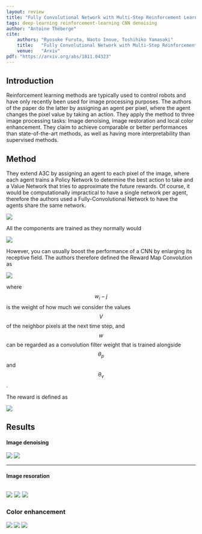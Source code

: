 ```yaml
---
layout: review
title: "Fully Convolutional Network with Multi-Step Reinforcement Learning for Image Processing"
tags: deep-learning reinforcement-learning CNN denoising
author: "Antoine Théberge"
cite:
    authors: "Ryosuke Furuta, Naoto Inoue, Toshihiko Yamasaki"
    title:   "Fully Convolutional Network with Multi-Step Reinforcement Learning for Image Processing"
    venue:   "Arxiv"
pdf: "https://arxiv.org/abs/1811.04323"
---
```


## Introduction

Reinforcement learning methods are typically used to control robots and have only recently been used for image processing purposes. The authors of the paper do the latter by assigning an agent per pixel, where the agent changes the pixel value by taking an action. They apply the method to three image processing tasks: Image denoising, image restoration and local color enhancement. They claim to achieve comparable or better performances than state-of-the-art methods, as well as having more interpretability than supervised methods.

## Method

They extend A3C by assigning an agent to each pixel of the image, where each agent trains a Policy Network to determine the best action to take and a Value Network that tries to approximate the future rewards. Of course, it would be computationally impractical to have a single network per agent, therefore the authors used a Fully-Convolutional Network to have the agents share the same network.

![](/deep-learning/images/fcn_rl_image/model.png)

All the components are trained as they normally would

![](/deep-learning/images/fcn_rl_image/train.png)

However, you can usually boost the performance of a CNN by enlarging its receptive field. The authors therefore defined the Reward Map Convolution as 

![](/deep-learning/images/fcn_rl_image/rmc.png)

where $$w_i-j$$ is the weight of how much we consider the values $$V$$ of the neighbor pixels at the next time step, and *$$w$$* can be regarded as a convolution filter weight that is trained alongside $$\theta_p$$ and $$\theta_v$$.

The reward is defined as

![](/deep-learning/images/fcn_rl_image/reward.png)

## Results

#### Image denoising

![](/deep-learning/images/fcn_rl_image/result_denoise.png)
![](/deep-learning/images/fcn_rl_image/compare_denoise.png)

---

#### Image resoration

![](/deep-learning/images/fcn_rl_image/table_restoration.png)
![](/deep-learning/images/fcn_rl_image/result_restoration.png)
![](/deep-learning/images/fcn_rl_image/compare_restoration.png)
---

### Color enhancement

![](/deep-learning/images/fcn_rl_image/table_color.png)
![](/deep-learning/images/fcn_rl_image/result_color.png)
![](/deep-learning/images/fcn_rl_image/compare_color.png)


